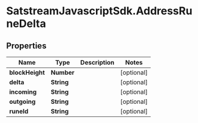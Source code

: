 # SatstreamJavascriptSdk.AddressRuneDelta

## Properties
Name | Type | Description | Notes
------------ | ------------- | ------------- | -------------
**blockHeight** | **Number** |  | [optional] 
**delta** | **String** |  | [optional] 
**incoming** | **String** |  | [optional] 
**outgoing** | **String** |  | [optional] 
**runeId** | **String** |  | [optional] 
